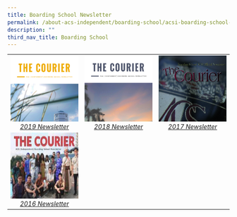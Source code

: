 ```yaml
---
title: Boarding School Newsletter
permalink: /about-acs-independent/boarding-school/acsi-boarding-school-newsletter/
description: ""
third_nav_title: Boarding School
---
```


|   |   |   |
|:---:|:---:|:---:|
| <a href="http://sites.acsindep.edu.sg/Boarding%20School/ACS(I)%20Boarding%20School%20Newsletter%20November%202019/"> <img src="/images/About%20ACS(I)/Boarding%20School/2019-Boarding-School-Newsletter-1_Page_01-e1612403072128.png" style="height:150px;width:600px"> <i>2019 Newsletter</i></a>  |   <a href="http://sites.acsindep.edu.sg/Boarding%20School/ACS(I)%20Boarding%20School%20Newsletter%20November%202018/"> <img src="/images/About%20ACS(I)/Boarding%20School/2018-Boarding-School-Newsletter_Page_01-e1612403046248.png" style="height:150px;width:600px"> <i>2018 Newsletter</i></a>   |    <a href="http://sites.acsindep.edu.sg/Boarding%20School/ACS(I)%20Boarding%20School%20Newsletter%20November%202017/"> <img src="/images/About%20ACS(I)/Boarding%20School/The-Courier-2017-e1612403023129.png" style="height:150px;width:600px"> <i>2017 Newsletter</i></a>   |
|  <a href="http://sites.acsindep.edu.sg/Boarding%20School/ACS(I)%20Boarding%20School%20Newsletter%20November%202016/"> <img src="/images/About%20ACS(I)/Boarding%20School/ACSI-Boarding-School-Newsletter-Nov-2016-212x300-e1612403115892.jpg" style="height:150px;width:600px"> <i>2016 Newsletter</i></a>   |       |      |